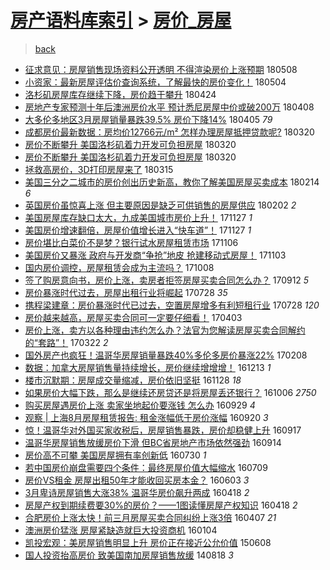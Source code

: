 [房产语料库索引](../../README.md)  > [房价_房屋](房价_房屋.md)
====
> [back](../README.md)

- [征求意见：房屋销售现场资料公开透明 不得渲染房价上涨预期](http://jkwz.applinzi.com/ittc/7100673870866678801.html#%E5%BE%81%E6%B1%82%E6%84%8F%E8%A7%81%EF%BC%9A%E6%88%BF%E5%B1%8B%E9%94%80%E5%94%AE%E7%8E%B0%E5%9C%BA%E8%B5%84%E6%96%99%E5%85%AC%E5%BC%80%E9%80%8F%E6%98%8E+%E4%B8%8D%E5%BE%97%E6%B8%B2%E6%9F%93%E6%88%BF%E4%BB%B7%E4%B8%8A%E6%B6%A8%E9%A2%84%E6%9C%9F) 180508  
- [小资家：最新房屋评估价查询系统，了解最快的房价变化！](http://jkwz.applinzi.com/ittc/7099268233926542343.html#%E5%B0%8F%E8%B5%84%E5%AE%B6%EF%BC%9A%E6%9C%80%E6%96%B0%E6%88%BF%E5%B1%8B%E8%AF%84%E4%BC%B0%E4%BB%B7%E6%9F%A5%E8%AF%A2%E7%B3%BB%E7%BB%9F%EF%BC%8C%E4%BA%86%E8%A7%A3%E6%9C%80%E5%BF%AB%E7%9A%84%E6%88%BF%E4%BB%B7%E5%8F%98%E5%8C%96%EF%BC%81) 180504  
- [洛杉矶房屋库存继续下降，房价趋于攀升](http://jkwz.applinzi.com/ittc/7095612783465071633.html#%E6%B4%9B%E6%9D%89%E7%9F%B6%E6%88%BF%E5%B1%8B%E5%BA%93%E5%AD%98%E7%BB%A7%E7%BB%AD%E4%B8%8B%E9%99%8D%EF%BC%8C%E6%88%BF%E4%BB%B7%E8%B6%8B%E4%BA%8E%E6%94%80%E5%8D%87) 180424  
- [房地产专家预测十年后澳洲房价水平 预计悉尼房屋中价或破200万](http://jkwz.applinzi.com/ittc/7089544862309549073.html#%E6%88%BF%E5%9C%B0%E4%BA%A7%E4%B8%93%E5%AE%B6%E9%A2%84%E6%B5%8B%E5%8D%81%E5%B9%B4%E5%90%8E%E6%BE%B3%E6%B4%B2%E6%88%BF%E4%BB%B7%E6%B0%B4%E5%B9%B3+%E9%A2%84%E8%AE%A1%E6%82%89%E5%B0%BC%E6%88%BF%E5%B1%8B%E4%B8%AD%E4%BB%B7%E6%88%96%E7%A0%B4200%E4%B8%87) 180408  
- [大多伦多地区3月房屋销量暴跌39.5% 房价下降14%](http://jkwz.applinzi.com/ittc/7088340733818045447.html#%E5%A4%A7%E5%A4%9A%E4%BC%A6%E5%A4%9A%E5%9C%B0%E5%8C%BA3%E6%9C%88%E6%88%BF%E5%B1%8B%E9%94%80%E9%87%8F%E6%9A%B4%E8%B7%8C39.5%25+%E6%88%BF%E4%BB%B7%E4%B8%8B%E9%99%8D14%25) 180405 *79* 
- [成都房价最新数据：房均价12766元/m² 怎样办理房屋抵押贷款呢?](http://jkwz.applinzi.com/ittc/7082562119721813002.html#%E6%88%90%E9%83%BD%E6%88%BF%E4%BB%B7%E6%9C%80%E6%96%B0%E6%95%B0%E6%8D%AE%EF%BC%9A%E6%88%BF%E5%9D%87%E4%BB%B712766%E5%85%83%2Fm%C2%B2+%E6%80%8E%E6%A0%B7%E5%8A%9E%E7%90%86%E6%88%BF%E5%B1%8B%E6%8A%B5%E6%8A%BC%E8%B4%B7%E6%AC%BE%E5%91%A2%3F) 180320  
- [房价不断攀升 美国洛杉矶着力开发可负担房屋](http://jkwz.applinzi.com/ittc/7082489206234678278.html#%E6%88%BF%E4%BB%B7%E4%B8%8D%E6%96%AD%E6%94%80%E5%8D%87+%E7%BE%8E%E5%9B%BD%E6%B4%9B%E6%9D%89%E7%9F%B6%E7%9D%80%E5%8A%9B%E5%BC%80%E5%8F%91%E5%8F%AF%E8%B4%9F%E6%8B%85%E6%88%BF%E5%B1%8B) 180320  
- [房价不断攀升 美国洛杉矶着力开发可负担房屋](http://jkwz.applinzi.com/ittc/7082464823646618641.html#%E6%88%BF%E4%BB%B7%E4%B8%8D%E6%96%AD%E6%94%80%E5%8D%87+%E7%BE%8E%E5%9B%BD%E6%B4%9B%E6%9D%89%E7%9F%B6%E7%9D%80%E5%8A%9B%E5%BC%80%E5%8F%91%E5%8F%AF%E8%B4%9F%E6%8B%85%E6%88%BF%E5%B1%8B) 180320  
- [拯救高房价，3D打印房屋来了](http://jkwz.applinzi.com/ittc/7080717758960763914.html#%E6%8B%AF%E6%95%91%E9%AB%98%E6%88%BF%E4%BB%B7%EF%BC%8C3D%E6%89%93%E5%8D%B0%E6%88%BF%E5%B1%8B%E6%9D%A5%E4%BA%86) 180315  
- [美国三分之二城市的房价创出历史新高，教你了解美国房屋买卖成本](http://jkwz.applinzi.com/ittc/7069896624786899979.html#%E7%BE%8E%E5%9B%BD%E4%B8%89%E5%88%86%E4%B9%8B%E4%BA%8C%E5%9F%8E%E5%B8%82%E7%9A%84%E6%88%BF%E4%BB%B7%E5%88%9B%E5%87%BA%E5%8E%86%E5%8F%B2%E6%96%B0%E9%AB%98%EF%BC%8C%E6%95%99%E4%BD%A0%E4%BA%86%E8%A7%A3%E7%BE%8E%E5%9B%BD%E6%88%BF%E5%B1%8B%E4%B9%B0%E5%8D%96%E6%88%90%E6%9C%AC) 180214 *6* 
- [英国房价虽惊喜上涨 但主要原因是缺乏可供销售的房屋供应](http://jkwz.applinzi.com/ittc/7065424137684517895.html#%E8%8B%B1%E5%9B%BD%E6%88%BF%E4%BB%B7%E8%99%BD%E6%83%8A%E5%96%9C%E4%B8%8A%E6%B6%A8+%E4%BD%86%E4%B8%BB%E8%A6%81%E5%8E%9F%E5%9B%A0%E6%98%AF%E7%BC%BA%E4%B9%8F%E5%8F%AF%E4%BE%9B%E9%94%80%E5%94%AE%E7%9A%84%E6%88%BF%E5%B1%8B%E4%BE%9B%E5%BA%94) 180202 *2* 
- [美国房屋库存缺口太大，九成美国城市房价上升！](http://jkwz.applinzi.com/ittc/7040686472833795089.html#%E7%BE%8E%E5%9B%BD%E6%88%BF%E5%B1%8B%E5%BA%93%E5%AD%98%E7%BC%BA%E5%8F%A3%E5%A4%AA%E5%A4%A7%EF%BC%8C%E4%B9%9D%E6%88%90%E7%BE%8E%E5%9B%BD%E5%9F%8E%E5%B8%82%E6%88%BF%E4%BB%B7%E4%B8%8A%E5%8D%87%EF%BC%81) 171127 *1* 
- [美国房价增速翻倍，房屋价值增长进入“快车道”！](http://jkwz.applinzi.com/ittc/7040642624006915088.html#%E7%BE%8E%E5%9B%BD%E6%88%BF%E4%BB%B7%E5%A2%9E%E9%80%9F%E7%BF%BB%E5%80%8D%EF%BC%8C%E6%88%BF%E5%B1%8B%E4%BB%B7%E5%80%BC%E5%A2%9E%E9%95%BF%E8%BF%9B%E5%85%A5%E2%80%9C%E5%BF%AB%E8%BD%A6%E9%81%93%E2%80%9D%EF%BC%81) 171127 *1* 
- [房价堪比白菜价不是梦？银行试水房屋租赁市场](http://jkwz.applinzi.com/ittc/7032941912623940625.html#%E6%88%BF%E4%BB%B7%E5%A0%AA%E6%AF%94%E7%99%BD%E8%8F%9C%E4%BB%B7%E4%B8%8D%E6%98%AF%E6%A2%A6%EF%BC%9F%E9%93%B6%E8%A1%8C%E8%AF%95%E6%B0%B4%E6%88%BF%E5%B1%8B%E7%A7%9F%E8%B5%81%E5%B8%82%E5%9C%BA) 171106  
- [美国房价又暴涨 政府与开发商“争抢”地皮 抢建移动式房屋！](http://jkwz.applinzi.com/ittc/7031669868221432848.html#%E7%BE%8E%E5%9B%BD%E6%88%BF%E4%BB%B7%E5%8F%88%E6%9A%B4%E6%B6%A8+%E6%94%BF%E5%BA%9C%E4%B8%8E%E5%BC%80%E5%8F%91%E5%95%86%E2%80%9C%E4%BA%89%E6%8A%A2%E2%80%9D%E5%9C%B0%E7%9A%AE+%E6%8A%A2%E5%BB%BA%E7%A7%BB%E5%8A%A8%E5%BC%8F%E6%88%BF%E5%B1%8B%EF%BC%81) 171103  
- [国内房价调控，房屋租赁会成为主流吗？](http://jkwz.applinzi.com/ittc/7022043382602531856.html#%E5%9B%BD%E5%86%85%E6%88%BF%E4%BB%B7%E8%B0%83%E6%8E%A7%EF%BC%8C%E6%88%BF%E5%B1%8B%E7%A7%9F%E8%B5%81%E4%BC%9A%E6%88%90%E4%B8%BA%E4%B8%BB%E6%B5%81%E5%90%97%EF%BC%9F) 171008  
- [签了购房意向书，房价上涨，卖房者拒签房屋买卖合同怎么办？](http://jkwz.applinzi.com/ittc/7011988544128812049.html#%E7%AD%BE%E4%BA%86%E8%B4%AD%E6%88%BF%E6%84%8F%E5%90%91%E4%B9%A6%EF%BC%8C%E6%88%BF%E4%BB%B7%E4%B8%8A%E6%B6%A8%EF%BC%8C%E5%8D%96%E6%88%BF%E8%80%85%E6%8B%92%E7%AD%BE%E6%88%BF%E5%B1%8B%E4%B9%B0%E5%8D%96%E5%90%88%E5%90%8C%E6%80%8E%E4%B9%88%E5%8A%9E%EF%BC%9F) 170912 *5* 
- [房价暴涨时代过去，房屋出租行业将崛起](http://jkwz.applinzi.com/ittc/6995377717942682640.html#%E6%88%BF%E4%BB%B7%E6%9A%B4%E6%B6%A8%E6%97%B6%E4%BB%A3%E8%BF%87%E5%8E%BB%EF%BC%8C%E6%88%BF%E5%B1%8B%E5%87%BA%E7%A7%9F%E8%A1%8C%E4%B8%9A%E5%B0%86%E5%B4%9B%E8%B5%B7) 170728 *35* 
- [携程梁建章：房价暴涨时代已过去，空置房屋增多有利短租行业](http://jkwz.applinzi.com/ittc/6995244144484942864.html#%E6%90%BA%E7%A8%8B%E6%A2%81%E5%BB%BA%E7%AB%A0%EF%BC%9A%E6%88%BF%E4%BB%B7%E6%9A%B4%E6%B6%A8%E6%97%B6%E4%BB%A3%E5%B7%B2%E8%BF%87%E5%8E%BB%EF%BC%8C%E7%A9%BA%E7%BD%AE%E6%88%BF%E5%B1%8B%E5%A2%9E%E5%A4%9A%E6%9C%89%E5%88%A9%E7%9F%AD%E7%A7%9F%E8%A1%8C%E4%B8%9A) 170728 *120* 
- [房价越来越高，房屋买卖合同可一定要仔细看！](http://jkwz.applinzi.com/ittc/6952014338062812164.html#%E6%88%BF%E4%BB%B7%E8%B6%8A%E6%9D%A5%E8%B6%8A%E9%AB%98%EF%BC%8C%E6%88%BF%E5%B1%8B%E4%B9%B0%E5%8D%96%E5%90%88%E5%90%8C%E5%8F%AF%E4%B8%80%E5%AE%9A%E8%A6%81%E4%BB%94%E7%BB%86%E7%9C%8B%EF%BC%81) 170403  
- [房价上涨，卖方以各种理由违约怎么办？法官为您解读房屋买卖合同解约的“套路”！](http://jkwz.applinzi.com/ittc/6947816933046092804.html#%E6%88%BF%E4%BB%B7%E4%B8%8A%E6%B6%A8%EF%BC%8C%E5%8D%96%E6%96%B9%E4%BB%A5%E5%90%84%E7%A7%8D%E7%90%86%E7%94%B1%E8%BF%9D%E7%BA%A6%E6%80%8E%E4%B9%88%E5%8A%9E%EF%BC%9F%E6%B3%95%E5%AE%98%E4%B8%BA%E6%82%A8%E8%A7%A3%E8%AF%BB%E6%88%BF%E5%B1%8B%E4%B9%B0%E5%8D%96%E5%90%88%E5%90%8C%E8%A7%A3%E7%BA%A6%E7%9A%84%E2%80%9C%E5%A5%97%E8%B7%AF%E2%80%9D%EF%BC%81) 170322 *2* 
- [国外房产也疯狂！温哥华房屋销量暴跌40%多伦多房价暴涨22%](http://jkwz.applinzi.com/ittc/6932267363134342149.html#%E5%9B%BD%E5%A4%96%E6%88%BF%E4%BA%A7%E4%B9%9F%E7%96%AF%E7%8B%82%EF%BC%81%E6%B8%A9%E5%93%A5%E5%8D%8E%E6%88%BF%E5%B1%8B%E9%94%80%E9%87%8F%E6%9A%B4%E8%B7%8C40%25%E5%A4%9A%E4%BC%A6%E5%A4%9A%E6%88%BF%E4%BB%B7%E6%9A%B4%E6%B6%A822%25) 170208  
- [数据：加拿大房屋销售量持续增长，房价继续增增增！](http://jkwz.applinzi.com/ittc/6911166238570316804.html#%E6%95%B0%E6%8D%AE%EF%BC%9A%E5%8A%A0%E6%8B%BF%E5%A4%A7%E6%88%BF%E5%B1%8B%E9%94%80%E5%94%AE%E9%87%8F%E6%8C%81%E7%BB%AD%E5%A2%9E%E9%95%BF%EF%BC%8C%E6%88%BF%E4%BB%B7%E7%BB%A7%E7%BB%AD%E5%A2%9E%E5%A2%9E%E5%A2%9E%EF%BC%81) 161213 *1* 
- [楼市沉默期：房屋成交量缩减，房价依旧坚挺](http://jkwz.applinzi.com/ittc/6905459016745878532.html#%E6%A5%BC%E5%B8%82%E6%B2%89%E9%BB%98%E6%9C%9F%EF%BC%9A%E6%88%BF%E5%B1%8B%E6%88%90%E4%BA%A4%E9%87%8F%E7%BC%A9%E5%87%8F%EF%BC%8C%E6%88%BF%E4%BB%B7%E4%BE%9D%E6%97%A7%E5%9D%9A%E6%8C%BA) 161128 *18* 
- [如果房价大幅下跌，那么是继续还房贷还是将房屋丢还银行？](http://jkwz.applinzi.com/ittc/6885953538965898244.html#%E5%A6%82%E6%9E%9C%E6%88%BF%E4%BB%B7%E5%A4%A7%E5%B9%85%E4%B8%8B%E8%B7%8C%EF%BC%8C%E9%82%A3%E4%B9%88%E6%98%AF%E7%BB%A7%E7%BB%AD%E8%BF%98%E6%88%BF%E8%B4%B7%E8%BF%98%E6%98%AF%E5%B0%86%E6%88%BF%E5%B1%8B%E4%B8%A2%E8%BF%98%E9%93%B6%E8%A1%8C%EF%BC%9F) 161006 *2750* 
- [购买房屋遇房价上涨  卖家坐地起价要涨钱 怎么办](http://jkwz.applinzi.com/ittc/6883244276854555652.html#%E8%B4%AD%E4%B9%B0%E6%88%BF%E5%B1%8B%E9%81%87%E6%88%BF%E4%BB%B7%E4%B8%8A%E6%B6%A8++%E5%8D%96%E5%AE%B6%E5%9D%90%E5%9C%B0%E8%B5%B7%E4%BB%B7%E8%A6%81%E6%B6%A8%E9%92%B1+%E6%80%8E%E4%B9%88%E5%8A%9E) 160929 *4* 
- [观察 | 上海8月房屋租赁报告: 租金涨幅低于房价涨幅](http://jkwz.applinzi.com/ittc/6879872455946011653.html#%E8%A7%82%E5%AF%9F+%7C+%E4%B8%8A%E6%B5%B78%E6%9C%88%E6%88%BF%E5%B1%8B%E7%A7%9F%E8%B5%81%E6%8A%A5%E5%91%8A%3A+%E7%A7%9F%E9%87%91%E6%B6%A8%E5%B9%85%E4%BD%8E%E4%BA%8E%E6%88%BF%E4%BB%B7%E6%B6%A8%E5%B9%85) 160920 *3* 
- [惊！温哥华对外国买家收税后，房屋销售暴跌，房价却稳健上升](http://jkwz.applinzi.com/ittc/6878873025990099972.html#%E6%83%8A%EF%BC%81%E6%B8%A9%E5%93%A5%E5%8D%8E%E5%AF%B9%E5%A4%96%E5%9B%BD%E4%B9%B0%E5%AE%B6%E6%94%B6%E7%A8%8E%E5%90%8E%EF%BC%8C%E6%88%BF%E5%B1%8B%E9%94%80%E5%94%AE%E6%9A%B4%E8%B7%8C%EF%BC%8C%E6%88%BF%E4%BB%B7%E5%8D%B4%E7%A8%B3%E5%81%A5%E4%B8%8A%E5%8D%87) 160917  
- [温哥华房屋销售放缓房价下滑 但BC省房地产市场依然强劲](http://jkwz.applinzi.com/ittc/6877650681078481925.html#%E6%B8%A9%E5%93%A5%E5%8D%8E%E6%88%BF%E5%B1%8B%E9%94%80%E5%94%AE%E6%94%BE%E7%BC%93%E6%88%BF%E4%BB%B7%E4%B8%8B%E6%BB%91+%E4%BD%86BC%E7%9C%81%E6%88%BF%E5%9C%B0%E4%BA%A7%E5%B8%82%E5%9C%BA%E4%BE%9D%E7%84%B6%E5%BC%BA%E5%8A%B2) 160914  
- [房价高不可攀 美国房屋拥有率创新低](http://jkwz.applinzi.com/ittc/6860322938083083268.html#%E6%88%BF%E4%BB%B7%E9%AB%98%E4%B8%8D%E5%8F%AF%E6%94%80+%E7%BE%8E%E5%9B%BD%E6%88%BF%E5%B1%8B%E6%8B%A5%E6%9C%89%E7%8E%87%E5%88%9B%E6%96%B0%E4%BD%8E) 160730 *1* 
- [若中国房价崩盘需要四个条件：最终房屋价值大幅缩水](http://jkwz.applinzi.com/ittc/6852888682872439812.html#%E8%8B%A5%E4%B8%AD%E5%9B%BD%E6%88%BF%E4%BB%B7%E5%B4%A9%E7%9B%98%E9%9C%80%E8%A6%81%E5%9B%9B%E4%B8%AA%E6%9D%A1%E4%BB%B6%EF%BC%9A%E6%9C%80%E7%BB%88%E6%88%BF%E5%B1%8B%E4%BB%B7%E5%80%BC%E5%A4%A7%E5%B9%85%E7%BC%A9%E6%B0%B4) 160709  
- [房价VS租金 房屋出租50年才能收回买房本金？](http://jkwz.applinzi.com/ittc/6839575296688522245.html#%E6%88%BF%E4%BB%B7VS%E7%A7%9F%E9%87%91+%E6%88%BF%E5%B1%8B%E5%87%BA%E7%A7%9F50%E5%B9%B4%E6%89%8D%E8%83%BD%E6%94%B6%E5%9B%9E%E4%B9%B0%E6%88%BF%E6%9C%AC%E9%87%91%EF%BC%9F) 160603 *3* 
- [3月卑诗房屋销售大涨38% 温哥华房价飙升两成](http://jkwz.applinzi.com/ittc/6822506659280585732.html#3%E6%9C%88%E5%8D%91%E8%AF%97%E6%88%BF%E5%B1%8B%E9%94%80%E5%94%AE%E5%A4%A7%E6%B6%A838%25+%E6%B8%A9%E5%93%A5%E5%8D%8E%E6%88%BF%E4%BB%B7%E9%A3%99%E5%8D%87%E4%B8%A4%E6%88%90) 160418 *2* 
- [房屋产权到期续费要30%的房价？——1图读懂房屋产权知识](http://jkwz.applinzi.com/ittc/6822202380804162564.html#%E6%88%BF%E5%B1%8B%E4%BA%A7%E6%9D%83%E5%88%B0%E6%9C%9F%E7%BB%AD%E8%B4%B9%E8%A6%8130%25%E7%9A%84%E6%88%BF%E4%BB%B7%EF%BC%9F%E2%80%94%E2%80%941%E5%9B%BE%E8%AF%BB%E6%87%82%E6%88%BF%E5%B1%8B%E4%BA%A7%E6%9D%83%E7%9F%A5%E8%AF%86) 160418 *2* 
- [合肥房价上涨太快！前三月房屋买卖合同纠纷上涨3倍](http://jkwz.applinzi.com/ittc/6818225163245978629.html#%E5%90%88%E8%82%A5%E6%88%BF%E4%BB%B7%E4%B8%8A%E6%B6%A8%E5%A4%AA%E5%BF%AB%EF%BC%81%E5%89%8D%E4%B8%89%E6%9C%88%E6%88%BF%E5%B1%8B%E4%B9%B0%E5%8D%96%E5%90%88%E5%90%8C%E7%BA%A0%E7%BA%B7%E4%B8%8A%E6%B6%A83%E5%80%8D) 160407 *21* 
- [澳洲房价猛涨 房屋紧缺造就巨大投资商机](http://jkwz.applinzi.com/ittc/6783464134024889348.html#%E6%BE%B3%E6%B4%B2%E6%88%BF%E4%BB%B7%E7%8C%9B%E6%B6%A8+%E6%88%BF%E5%B1%8B%E7%B4%A7%E7%BC%BA%E9%80%A0%E5%B0%B1%E5%B7%A8%E5%A4%A7%E6%8A%95%E8%B5%84%E5%95%86%E6%9C%BA) 160104  
- [凯投宏观：美房屋销售明显上升 房价正在接近公允价值](http://jkwz.applinzi.com/ittc/547650611419969942.html#%E5%87%AF%E6%8A%95%E5%AE%8F%E8%A7%82%EF%BC%9A%E7%BE%8E%E6%88%BF%E5%B1%8B%E9%94%80%E5%94%AE%E6%98%8E%E6%98%BE%E4%B8%8A%E5%8D%87+%E6%88%BF%E4%BB%B7%E6%AD%A3%E5%9C%A8%E6%8E%A5%E8%BF%91%E5%85%AC%E5%85%81%E4%BB%B7%E5%80%BC) 150608  
- [国人投资抬高房价 致美国南加房屋销售放缓](http://jkwz.applinzi.com/ittc/547650611373297958.html#%E5%9B%BD%E4%BA%BA%E6%8A%95%E8%B5%84%E6%8A%AC%E9%AB%98%E6%88%BF%E4%BB%B7+%E8%87%B4%E7%BE%8E%E5%9B%BD%E5%8D%97%E5%8A%A0%E6%88%BF%E5%B1%8B%E9%94%80%E5%94%AE%E6%94%BE%E7%BC%93) 140818 *3* 
